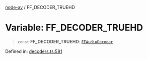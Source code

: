 [node-av](../globals.md) / FF\_DECODER\_TRUEHD

# Variable: FF\_DECODER\_TRUEHD

> `const` **FF\_DECODER\_TRUEHD**: [`FFAudioDecoder`](../type-aliases/FFAudioDecoder.md)

Defined in: [decoders.ts:581](https://github.com/seydx/av/blob/f8631fc881b394300b1479f511d55cf1c370a87f/src/constants/decoders.ts#L581)
